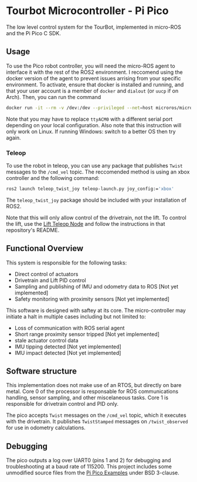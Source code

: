 # Tourbot Microcontroller - Pi Pico

The low level control system for the TourBot, implemented in micro-ROS and the Pi Pico C SDK.

## Usage

To use the Pico robot controller, you will need the micro-ROS agent to interface it with the rest of the ROS2 environment.
I reccomend using the docker version of the agent to prevent issues arrising from your specific environment.
To activate, ensure that docker is installed and running, and that your user account is a member of `docker` and `dialout` (or `uucp` if on Arch).
Then, you can run the command 
```bash
docker run -it --rm -v /dev:/dev --privileged --net=host microros/micro-ros-agent:humble serial --dev /dev/ttyACM0 -v6
```
Note that you may have to replace `ttyACM0` with a different serial port depending on your local configuration. 
Also note that this instruction will only work on Linux. If running Windows: switch to a better OS then try again.

### Teleop
To use the robot in teleop, you can use any package that publishes `Twist` messages to the `/cmd_vel` topic. The reccomended method is using an xbox controller and the following command:
```bash
ros2 launch teleop_twist_joy teleop-launch.py joy_config:='xbox'
```
The `teleop_twist_joy` package should be included with your installation of ROS2. 

Note that this will only allow control of the drivetrain, not the lift. To control the lift, use the [Lift Teleop Node](https://github.com/VeryCoolMQP25/teleop-lift-pkg) and follow the instructions
in that repository's README.

## Functional Overview

This system is responsible for the following tasks:
* Direct control of actuators
* Drivetrain and Lift PID control
* Sampling and publishing of IMU and odometry data to ROS [Not yet implemented]
* Safety monitoring with proximity sensors [Not yet implemented]

This software is designed with saftey at its core. The micro-controller may initiate a halt in multiple cases including but not limited to:
- Loss of communication with ROS serial agent 
- Short range proximity sensor tripped [Not yet implemented]
- stale actuator control data
- IMU tipping detected [Not yet implemented]
- IMU impact detected [Not yet implemented]

## Software structure
This implementation does not make use of an RTOS, but directly on bare metal. Core 0 of the processor is responsable for
ROS communications handling, sensor sampling, and other miscelaneous tasks. Core 1 is responsible for drivetrain control and PID only.

The pico accepts `Twist` messages on the `/cmd_vel` topic, which it executes with the drivetrain. It publishes `TwistStamped` messages on `/twist_observed` for use in odometry calculations.

## Debugging
The pico outputs a log over UART0 (pins 1 and 2) for debugging and troubleshooting at a baud rate of 115200.
This project includes some unmodified source files from the [Pi Pico Examples](https://github.com/raspberrypi/pico-examples) under BSD 3-clause.
